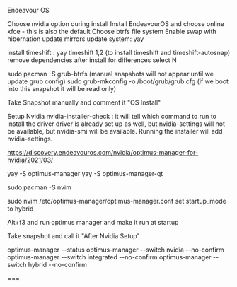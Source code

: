 Endeavour OS

Choose nvidia option during install
Install EndeavourOS and choose online xfce - this is also the default
Choose btrfs file system
Enable swap with hibernation
update mirrors
update system: yay

install timeshift : yay timeshift
1,2 (to install timeshift and timeshift-autosnap)
remove dependencies after install
for differences select N

sudo pacman -S grub-btrfs (manual snapshots will not appear until we update grub config)
sudo grub-mkconfig -o /boot/grub/grub.cfg (if we boot into this snapshot it will be read only)

Take Snapshot manually and comment it "OS Install"

Setup Nvidia
nvidia-installer-check : it will tell which command to run to install the driver
driver is already set up as well, but nvidia-settings will not be available, but nvidia-smi will be available. Running the installer will add nvidia-settings.

https://discovery.endeavouros.com/nvidia/optimus-manager-for-nvidia/2021/03/

yay -S optimus-manager
yay -S optimus-manager-qt

sudo pacman -S nvim

sudo nvim /etc/optimus-manager/optimus-manager.conf
set startup_mode to hybrid

Alt+f3 and run optimus manager and make it run at startup

Take snapshot and call it "After Nvidia Setup"

optimus-manager --status
optimus-manager --switch nvidia --no-confirm
optimus-manager --switch integrated --no-confirm
optimus-manager --switch hybrid --no-confirm

===
